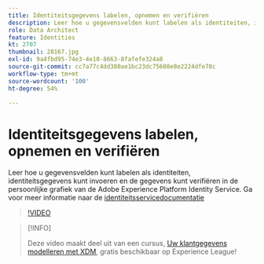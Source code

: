 ```yaml
---
title: Identiteitsgegevens labelen, opnemen en verifiëren
description: Leer hoe u gegevensvelden kunt labelen als identiteiten, identiteitsgegevens kunt invoeren en de gegevens kunt verifiëren in de persoonlijke grafiek van de Adobe Experience Platform Identity Service.
role: Data Architect
feature: Identities
kt: 2707
thumbnail: 28167.jpg
exl-id: 9a4fbd95-74e3-4e10-8663-8fafefe324a8
source-git-commit: cc7a77c4dd380ae1bc23dc75608e8e2224dfe78c
workflow-type: tm+mt
source-wordcount: '100'
ht-degree: 54%

---
```


# Identiteitsgegevens labelen, opnemen en verifiëren

Leer hoe u gegevensvelden kunt labelen als identiteiten, identiteitsgegevens kunt invoeren en de gegevens kunt verifiëren in de persoonlijke grafiek van de Adobe Experience Platform Identity Service. Ga voor meer informatie naar de [identiteitsservicedocumentatie](https://experienceleague.adobe.com/docs/experience-platform/identity/home.html?lang=nl)


>[!VIDEO](https://video.tv.adobe.com/v/28167?quality=12&learn=on)

>[!INFO]
>
> Deze video maakt deel uit van een cursus, [Uw klantgegevens modelleren met XDM](https://experienceleague.adobe.com/?recommended=ExperiencePlatform-D-1-2021.1.xdm), gratis beschikbaar op Experience League!
